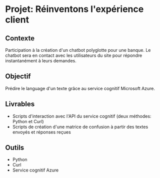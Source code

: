 # Projet: Réinventons l'expérience client

## Contexte

Participation à la création d'un chatbot polyglotte pour une banque.
Le chatbot sera en contact avec les utilisateurs du site pour répondre instantanément à leurs demandes.


## Objectif

Prédire le language d'un texte grâce au service cognitif Microsoft Azure.


## Livrables

- Scripts d'interaction avec l'API du service cognitif (deux méthodes: Python et Curl)
- Scripts de création d'une matrice de confusion à partir des textes envoyés et réponses reçues


## Outils

- Python
- Curl
- Service cognitif Azure
